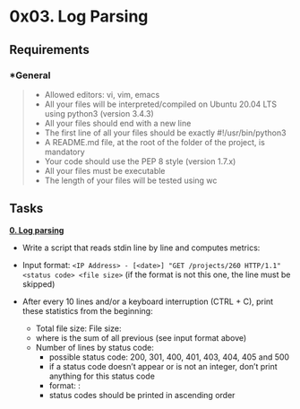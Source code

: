 # **0x03. Log Parsing**

## **Requirements**
### ***General**
> * Allowed editors: vi, vim, emacs
> * All your files will be interpreted/compiled on Ubuntu 20.04 LTS using python3 (version 3.4.3)
> * All your files should end with a new line
> * The first line of all your files should be exactly #!/usr/bin/python3
> * A README.md file, at the root of the folder of the project, is mandatory
> * Your code should use the PEP 8 style (version 1.7.x)
> * All your files must be executable
> * The length of your files will be tested using wc

## **Tasks**
**[0. Log parsing](./0-stats.py)**

* Write a script that reads stdin line by line and computes metrics:

* Input format: `<IP Address> - [<date>] "GET /projects/260 HTTP/1.1" <status code> <file size>` (if the format is not this one, the line must be skipped)
* After every 10 lines and/or a keyboard interruption (CTRL + C), print these statistics from the beginning:
    * Total file size: File size: <total size>
    * where <total size> is the sum of all previous <file size> (see input format above)
    * Number of lines by status code:
        * possible status code: 200, 301, 400, 401, 403, 404, 405 and 500
        * if a status code doesn’t appear or is not an integer, don’t print anything for this status code
        * format: <status code>: <number>
        * status codes should be printed in ascending order
